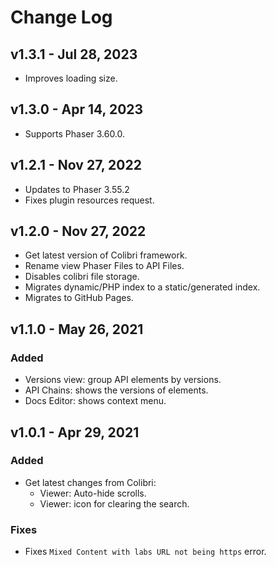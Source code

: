 # Change Log

## v1.3.1 - Jul 28, 2023

* Improves loading size.

## v1.3.0 - Apr 14, 2023

* Supports Phaser 3.60.0.

## v1.2.1 - Nov 27, 2022

* Updates to Phaser 3.55.2
* Fixes plugin resources request.

## v1.2.0 - Nov 27, 2022

* Get latest version of Colibri framework.
* Rename view Phaser Files to API Files.
* Disables colibri file storage.
* Migrates dynamic/PHP index to a static/generated index.
* Migrates to GitHub Pages.

## v1.1.0 - May 26, 2021

### Added

* Versions view: group API elements by versions.
* API Chains: shows the versions of elements.
* Docs Editor: shows context menu.

## v1.0.1 - Apr 29, 2021

### Added

* Get latest changes from Colibri:
    * Viewer: Auto-hide scrolls.
    * Viewer: icon for clearing the search.

### Fixes

* Fixes `Mixed Content with labs URL not being https` error.


